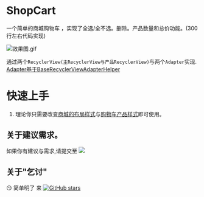 # ShopCart
一个简单的商城购物车 ，实现了全选/全不选。删除。产品数量和总价功能。(300行左右代码实现)

![效果图.gif](https://github.com/sun-wenming/ShopCart/blob/master/shopcart.gif)


通过两个`RecyclerView(主RecyclerView与产品RecyclerView)`与两个`Adapter`实现. [Adapter基于BaseRecyclerViewAdapterHelper](https://github.com/CymChad/BaseRecyclerViewAdapterHelper)

# 快速上手
1. 理论你只需要改变[商城的布局样式](https://github.com/sun-wenming/ShopCart/blob/master/app/src/main/res/layout/item_cart_list.xml)与[购物车产品样式](https://github.com/sun-wenming/ShopCart/blob/master/app/src/main/res/layout/item_cart_product.xml)即可使用。


## 关于建议需求。
如果你有建议与需求,请提交至 [![](https://img.shields.io/github/issues/sun-wenming/ShopCart.svg)](https://github.com/sun-wenming/ShopCart/issues)

## 关于"乞讨"
 :smirk: 简单明了 来 [![GitHub stars](https://img.shields.io/github/stars/sun-wenming/ShopCart.svg?label=Stars&style=popout)](https://github.com/sun-wenming/ShopCart)

